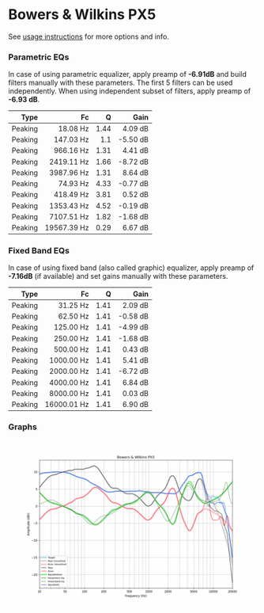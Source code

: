 # Bowers & Wilkins PX5
See [usage instructions](https://github.com/jaakkopasanen/AutoEq#usage) for more options and info.

### Parametric EQs
In case of using parametric equalizer, apply preamp of **-6.91dB** and build filters manually
with these parameters. The first 5 filters can be used independently.
When using independent subset of filters, apply preamp of **-6.93 dB**.

| Type    | Fc          |    Q | Gain     |
|--------:|------------:|-----:|---------:|
| Peaking | 18.08 Hz    | 1.44 | 4.09 dB  |
| Peaking | 147.03 Hz   | 1.1  | -5.50 dB |
| Peaking | 966.16 Hz   | 1.31 | 4.41 dB  |
| Peaking | 2419.11 Hz  | 1.66 | -8.72 dB |
| Peaking | 3987.96 Hz  | 1.31 | 8.64 dB  |
| Peaking | 74.93 Hz    | 4.33 | -0.77 dB |
| Peaking | 418.49 Hz   | 3.81 | 0.52 dB  |
| Peaking | 1353.43 Hz  | 4.52 | -0.19 dB |
| Peaking | 7107.51 Hz  | 1.82 | -1.68 dB |
| Peaking | 19567.39 Hz | 0.29 | 6.67 dB  |

### Fixed Band EQs
In case of using fixed band (also called graphic) equalizer, apply preamp of **-7.16dB**
(if available) and set gains manually with these parameters.

| Type    | Fc          |    Q | Gain     |
|--------:|------------:|-----:|---------:|
| Peaking | 31.25 Hz    | 1.41 | 2.09 dB  |
| Peaking | 62.50 Hz    | 1.41 | -0.58 dB |
| Peaking | 125.00 Hz   | 1.41 | -4.99 dB |
| Peaking | 250.00 Hz   | 1.41 | -1.68 dB |
| Peaking | 500.00 Hz   | 1.41 | 0.43 dB  |
| Peaking | 1000.00 Hz  | 1.41 | 5.41 dB  |
| Peaking | 2000.00 Hz  | 1.41 | -6.72 dB |
| Peaking | 4000.00 Hz  | 1.41 | 6.84 dB  |
| Peaking | 8000.00 Hz  | 1.41 | 0.03 dB  |
| Peaking | 16000.01 Hz | 1.41 | 6.90 dB  |

### Graphs
![](./Bowers%20&%20Wilkins%20PX5.png)